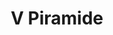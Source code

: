 ---
title: V Piramide

mediaPath: /videos/p_10_tha1314-1080p.mp4
mediaPosition:  [296412.6487352082,4633500.714295922,132.22797250200384]
mediaRotation:  [0.7062976093082939,0.16812629423762127,0.15924065630082582,0.6689690946913734]
mediaScale: 1
cameraFOV: 37.5

cameraPosition:  [296414.26832185406,4633497.50512106,132.03268860315728]
cameraTarget:  [296412.1718176197,4633501.6592975,132.2854774995605]

animationEntry: 
---